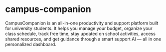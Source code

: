 # campus-companion
CampusCompanion is an all-in-one productivity and support platform built for university students. It helps you manage your budget, organize your class schedule, track free time, stay updated on school activities, access shared resources, and get guidance through a smart support AI — all in one personalized dashboard.
